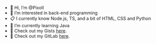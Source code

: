 - 👋 Hi, I’m @Pixoll
- 👀 I’m interested in back-end programming
- 📋 I currently know Node.js, TS, and a bit of HTML, CSS and Python
- 🌱 I’m currently learning Java
- 🔗 Check out my Gists [here](https://gist.github.com/Pixoll).
- 🔗 Check out my GitLab [here](https://gitlab.com/Pixoll).

<!---
Pixoll/Pixoll is a ✨ special ✨ repository because its `README.md` (this file) appears on your GitHub profile.
You can click the Preview link to take a look at your changes.
--->
